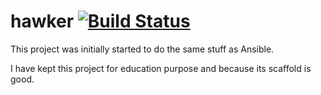 # hawker [![Build Status](https://travis-ci.org/hourliert/hawker.svg?branch=master)](https://travis-ci.org/hourliert/hawker)

This project was initially started to do the same stuff as Ansible.

I have kept this project for education purpose and because its scaffold is good.
